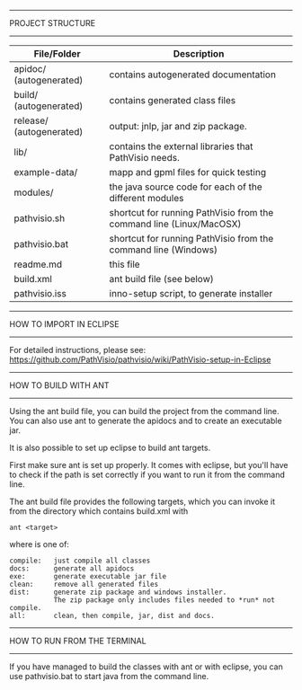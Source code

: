 
*********************
 PROJECT STRUCTURE 
*********************

| File/Folder | Description |
| ------------- | ------------- |
| apidoc/ (autogenerated)  | contains autogenerated documentation |
| build/ (autogenerated)  | contains generated class files |
| release/ (autogenerated) | output: jnlp, jar and zip package. |
| lib/ | contains the external libraries that PathVisio needs. |
| example-data/ | mapp and gpml files for quick testing |
| modules/ | the java source code for each of the different modules |
| pathvisio.sh | shortcut for running PathVisio from the command line (Linux/MacOSX) |
| pathvisio.bat | shortcut for running PathVisio from the command line (Windows) |
| readme.md | this file |
| build.xml | ant build file (see below) |
| pathvisio.iss | inno-setup script, to generate installer |

****************************
 HOW TO IMPORT IN ECLIPSE 
****************************

For detailed instructions, please see: https://github.com/PathVisio/pathvisio/wiki/PathVisio-setup-in-Eclipse

*************************
 HOW TO BUILD WITH ANT 
*************************

Using the ant build file, you can build the project from the command line. You can also use ant to generate the apidocs and to create an executable jar.

It is also possible to set up eclipse to build ant targets.

First make sure ant is set up properly. It comes with eclipse, but you'll have to check if the path is set correctly if you want to run it from the command line.

The ant build file provides the following targets, which you can invoke it from the directory which contains build.xml with 
```
ant <target>
```

where <target> is one of:
```
compile:   just compile all classes
docs:      generate all apidocs
exe:       generate executable jar file
clean:     remove all generated files
dist:      generate zip package and windows installer. 
           The zip package only includes files needed to *run* not compile.
all:       clean, then compile, jar, dist and docs.
```

********************************
 HOW TO RUN FROM THE TERMINAL 
********************************

If you have managed to build the classes with ant or with eclipse, you 
can use pathvisio.bat to start java from the command line.
